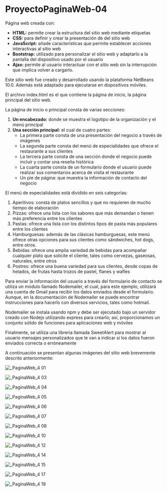 # ProyectoPaginaWeb-04

Página web creada con:
- **HTML:** permite crear la estructura del sitio web mediante etiquetas
- **CSS:** para definir y crear la presentación de del sitio web
- **JavaScript:** añade características que permite establecer acciones interactivas al sitio web
- **Bootstrap:** utilizado para personalizar el sitio web y adaptarlo a la pantalla del dispositivo usado por el usuario
- **Ajax:** permite al  usuario interactuar con el sitio web sin la interrupción que implica volver a cargarlo.

Este sitio web fue creado y desarrollado usando la plataforma NetBeans 10.0. Además está adaptado para ejecutarse en dispositivos móviles.

El archivo index.html es el que contiene la página de inicio, la página principal del sitio web.

La página de inicio o principal consta de varias secciones: 
1. **Un encabezado:** donde se muestra el logotipo de la organización y el menú principal
2. **Una sección principal:** el cual de cuatro partes:
   - La primera parte consta de una presentación del negocio a través de imágenes
   - La segunda parte consta del menú de especialidades que ofrece el restaurante a sus clientes
   - La tercera parte  consta de una sección donde el negocio puede incluir y contar una reseña histórica
   - La cuarta parte consta de un formulario donde el usuario puede realizar sus comentarios acerca de visita el restaurante
   - Un pie de página: que muestra la información de contacto del negocio

El menú de especialidades está dividido en seis categorías:
1.  Aperitivos: consta de platos sencillos y que no requieren de mucho tiempo de elaboración
2.  Pizzas: ofrece una lista con los sabores que más demandan o tienen más preferencia entre los clientes 
3.  Pastas: ofrece una lista con los distintos tipos de pasta más populares entre los clientes
4.  Hamburguesas: además de las clásicas hamburguesas, este menú ofrece otras opciones para sus clientes como sándwiches, hot dogs, entre otros.
5.  Bebidas: ofrece una amplia variedad de bebidas para acompañar cualquier plato que solicite el cliente, tales como cervezas, gaseosas, naturales, entre otros
6.  Postres: ofrece una buena variedad para sus clientes, desde copas de helados, de frutas hasta trozos de pastel, flanes y wafles

Para enviar la información del usuario a través del formulario de contacto se utiliza un módulo llamado Nodemailer, el cual, para este ejemplo, utilizará una cuenta de Gmail para recibir los datos enviados desde el formulario. Aunque, en la documentación de Nodemailer se puede encontrar instrucciones para hacerlo con diversos servicios, tales como hotmail.

Nodemailer se instala usando npm y debe ser ejecutado bajo un servidor creado con Nodejs utilizando express para crearlo; así, proporcionamos un conjunto sólido de funciones para aplicaciones web y móviles

Finalmente, se utiliza una librería llamada SweetAlert para mostrar al usuario mensajes personalizados que le van a indicar si los datos fueron enviados correcta o erróneamente

A continuación se presentan algunas imágenes del sitio web brevemente descrito anteriormente: 

![_PaginaWeb_4 01](https://user-images.githubusercontent.com/98922137/166354836-1c9e5743-a423-4e1e-a57f-eaebddd2adc3.jpg)

![_PaginaWeb_4 03](https://user-images.githubusercontent.com/98922137/166358454-893c957b-141d-4790-a871-d84d176c9988.jpg)

![_PaginaWeb_4 04](https://user-images.githubusercontent.com/98922137/166358570-2be96c4c-23ba-45a4-a9e9-2e4e8eab66c6.jpg)

![_PaginaWeb_4 05](https://user-images.githubusercontent.com/98922137/166358627-8eeb548b-a25b-4842-a756-43af5a0aaf94.jpg)

![_PaginaWeb_4 06](https://user-images.githubusercontent.com/98922137/166358657-bad79593-fd4a-452c-8784-a26304daaee6.jpg)

![_PaginaWeb_4 07](https://user-images.githubusercontent.com/98922137/166361615-6ac53a81-0a5e-43bc-98e7-fc671f22246c.jpg)

![_PaginaWeb_4 08](https://user-images.githubusercontent.com/98922137/166361668-2d7e011f-2f6c-48ab-85c0-0b6a3b32ec36.jpg)

![_PaginaWeb_4 10](https://user-images.githubusercontent.com/98922137/166386001-05588aa3-692a-4789-baae-9757b9243aa0.jpg)

![_PaginaWeb_4 12](https://user-images.githubusercontent.com/98922137/166386060-ca5e788b-a20e-43b2-98b8-d25b16072e9a.jpg)

![_PaginaWeb_4 14](https://user-images.githubusercontent.com/98922137/166386090-c0e30cc3-e7d5-4bc3-94bd-8b9c74e9f86a.jpg)

![_PaginaWeb_4 15](https://user-images.githubusercontent.com/98922137/166386122-e2bd96ca-1c4b-4881-b563-5c525242e9d0.jpg)

![_PaginaWeb_4 17](https://user-images.githubusercontent.com/98922137/166386154-eed31b78-6936-4133-b69f-cc3a4b0b36c7.jpg)

![_PaginaWeb_4 19](https://user-images.githubusercontent.com/98922137/166386194-eb5b5176-156e-4df1-b945-55771831b600.jpg)
